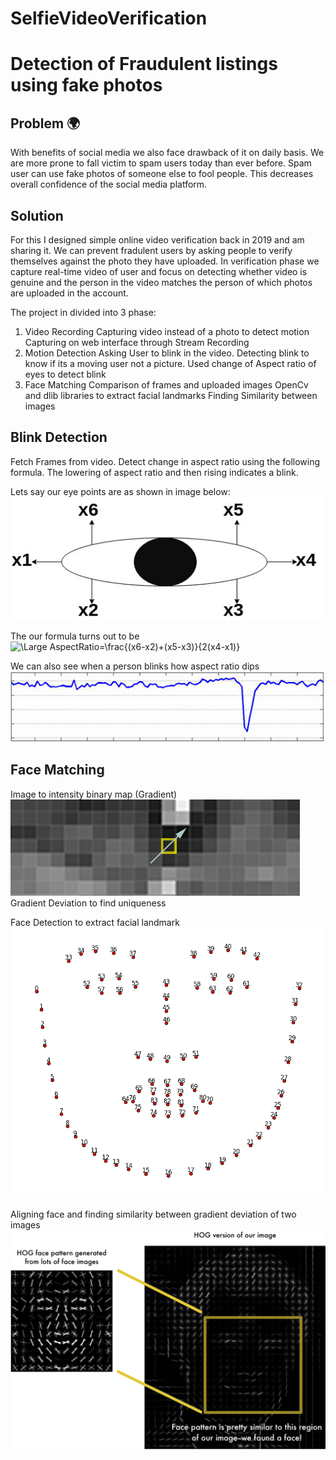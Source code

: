 # SelfieVideoVerification

# Detection of Fraudulent listings using fake photos

## Problem 🌍 
With benefits of social media we also face drawback of it on daily basis. We are more prone to fall victim to spam users today than ever before. Spam user can use fake photos of someone else to fool people. This decreases overall confidence of the social media platform. 

## Solution
For this I designed simple online video verification back in 2019 and am sharing it. We can prevent fradulent users by asking people to verify themselves against the photo they have uploaded. 
In verification phase we capture real-time video of user and focus on detecting whether video is genuine and the person in the video matches the person of which photos are uploaded in the account. 

The project in divided into 3 phase:
1. Video Recording
    Capturing video instead of a photo to detect motion
    Capturing on web interface through Stream Recording 
2. Motion Detection
    Asking User to blink in the video.
    Detecting blink to know if its a moving user not a picture.
    Used change of  Aspect ratio of eyes to detect blink
3. Face Matching
    Comparison of frames and uploaded images
    OpenCv and dlib libraries to extract facial landmarks 
    Finding Similarity between images

## Blink Detection
Fetch Frames from video. Detect change in aspect ratio using the following formula. The lowering of aspect ratio and then rising indicates a blink.

Lets say our eye points are as shown in image below:
![pageres](eyeAspectRatio.jpg "eyeAspectRatio")

The our formula turns out to be
<img src="https://latex.codecogs.com/svg.latex?\Large&space;AspectRatio=\frac{(x6-x2)+(x5-x3)}{2(x4-x1)}" title="\Large AspectRatio=\frac{(x6-x2)+(x5-x3)}{2(x4-x1)}" />

We can also see when a person blinks how aspect ratio dips
![pageres](AspectRatio_FrameRate.jpg "AspectRatio_FrameRate")				          

## Face Matching

Image to intensity binary map (Gradient)
![pageres](Matching1.png "Matching1")				          
Gradient Deviation to find uniqueness


Face Detection to extract facial landmark
![pageres](landmarksFace1.png "landmarksFace1")				          

Aligning face and finding similarity between gradient deviation of two images
![pageres](faceMatchingHog.png "faceMatchingHog")				          
